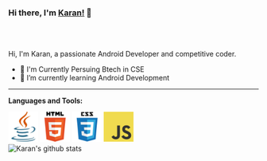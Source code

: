 ### Hi there, I'm [Karan!](https://sandhukaran28.github.io) 👋

<br />
<br />

Hi, I'm Karan, a passionate Android Developer and competitive coder.

- 🔭 I'm Currently Persuing Btech in CSE
- 🌱 I’m currently learning Android Development
<hr>

**Languages and Tools:**  

<code><img height="60" src="https://raw.githubusercontent.com/github/explore/80688e429a7d4ef2fca1e82350fe8e3517d3494d/topics/java/java.png"></code>
<code><img height="60" src="https://raw.githubusercontent.com/github/explore/80688e429a7d4ef2fca1e82350fe8e3517d3494d/topics/html/html.png"></code>
<code><img height="60" src="https://raw.githubusercontent.com/github/explore/80688e429a7d4ef2fca1e82350fe8e3517d3494d/topics/css/css.png"></code>
<code><img height="60" src="https://raw.githubusercontent.com/github/explore/5c058a388828bb5fde0bcafd4bc867b5bb3f26f3/topics/javascript/javascript.png"></code>  
<a>
  <img align="center" src="https://github-readme-stats.vercel.app/api?username=sandhukaran28&show_icons=true&include_all_commits=true&theme=radical" alt="Karan's github stats" />
</a>

